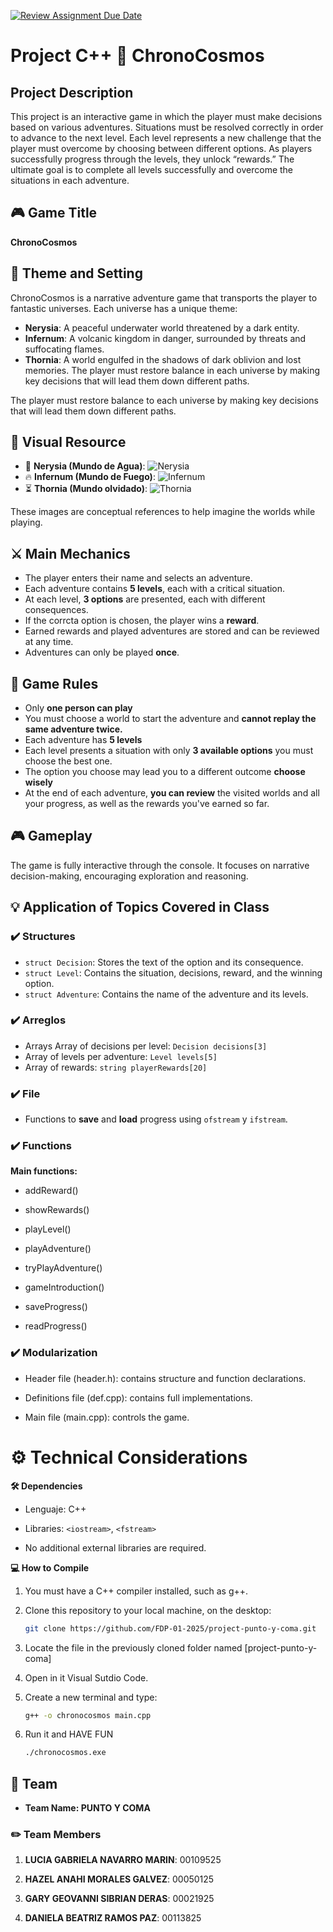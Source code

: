 [![Review Assignment Due Date](https://classroom.github.com/assets/deadline-readme-button-22041afd0340ce965d47ae6ef1cefeee28c7c493a6346c4f15d667ab976d596c.svg)](https://classroom.github.com/a/mi1WNrHU)

# Project C++ 🌌 ChronoCosmos

## Project Description

This project is an interactive game in which the player must make decisions based on various adventures. Situations must be resolved correctly in order to advance to the next level. Each level represents a new challenge that the player must overcome by choosing between different options. As players successfully progress through the levels, they unlock “rewards.” The ultimate goal is to complete all levels successfully and overcome the situations in each adventure.

## 🎮 Game Title 
**ChronoCosmos**

## 🌟 Theme and Setting
ChronoCosmos is a narrative adventure game that transports the player to fantastic universes. Each universe has a unique theme:

- **Nerysia**: A peaceful underwater world threatened by a dark entity.
- **Infernum**: A volcanic kingdom in danger, surrounded by threats and suffocating flames.
- **Thornia**: A world engulfed in the shadows of dark oblivion and lost memories. The player must restore balance in each universe by making key decisions that will lead them down different paths.

The player must restore balance to each universe by making key decisions that will lead them down different paths.

## 📸 Visual Resource

- 🌊 **Nerysia (Mundo de Agua)**: ![Nerysia](resources/nerysia1.png)
- 🔥 **Infernum (Mundo de Fuego)**: ![Infernum](resources/infernum2.png)
- ⏳ **Thornia (Mundo olvidado)**: ![Thornia](resources/thornia1.png)

These images are conceptual references to help imagine the worlds while playing.

## ⚔️ Main Mechanics
- The player enters their name and selects an adventure.
- Each adventure contains **5 levels**, each with a critical situation.
- At each level, **3 options** are presented, each with different consequences.
- If the corrcta option is chosen, the player wins a **reward**.
- Earned rewards and played adventures are stored and can be reviewed at any time.
- Adventures can only be played **once**.

## 📄 Game Rules
- Only **one person can play**
- You must choose a world to start the adventure and **cannot replay the same adventure twice.**
- Each adventure has **5 levels** 
- Each level presents a situation with only **3 available options** you must choose the best one.
- The option you choose may lead you to a different outcome **choose wisely**
- At the end of each adventure, **you can review** the visited worlds and all your progress, as well as the rewards you've earned so far.

## 🎮 Gameplay
The game is fully interactive through the console. It focuses on narrative decision-making, encouraging exploration and reasoning.

## 💡 Application of Topics Covered in Class

### ✔️ Structures
- `struct Decision`: Stores the text of the option and its consequence.
- `struct Level`: Contains the situation, decisions, reward, and the winning option.
- `struct Adventure`: Contains the name of the adventure and its levels.

### ✔️ Arreglos
- Arrays Array of decisions per level:  `Decision decisions[3]`
- Array of levels per adventure: `Level levels[5]`
- Array of rewards: `string playerRewards[20]`

### ✔️ File
- Functions to **save** and **load** progress using `ofstream` y `ifstream`.

### ✔️ Functions

**Main functions:**

- addReward()

- showRewards()

- playLevel()

- playAdventure()

- tryPlayAdventure()

- gameIntroduction()

- saveProgress()

- readProgress()

### ✔️ Modularization

- Header file (header.h): contains structure and function declarations.

- Definitions file (def.cpp): contains full implementations.

- Main file (main.cpp): controls the game.

# ⚙️  Technical Considerations

**🛠️ Dependencies**

- Lenguaje: C++

- Libraries: `<iostream>`, `<fstream>`

- No additional external libraries are required.


**💻 How to Compile**

1. You must have a C++ compiler installed, such as g++.

2. Clone this repository to your local machine, on the desktop:
   ```bash
   git clone https://github.com/FDP-01-2025/project-punto-y-coma.git

3. Locate the file in the previously cloned folder named [project-punto-y-coma]

4. Open in it Visual Sutdio Code.

5. Create a new terminal and type:
   ```bash
   g++ -o chronocosmos main.cpp

6. Run it and HAVE FUN
   ```bash
   ./chronocosmos.exe

## 🔨 Team

- **Team Name: PUNTO Y COMA** 

### ✏️ Team Members

1. **LUCIA GABRIELA NAVARRO MARIN**: 00109525

2. **HAZEL ANAHI MORALES GALVEZ**: 00050125
   
3. **GARY GEOVANNI SIBRIAN DERAS**: 00021925

4. **DANIELA BEATRIZ RAMOS PAZ**: 00113825


